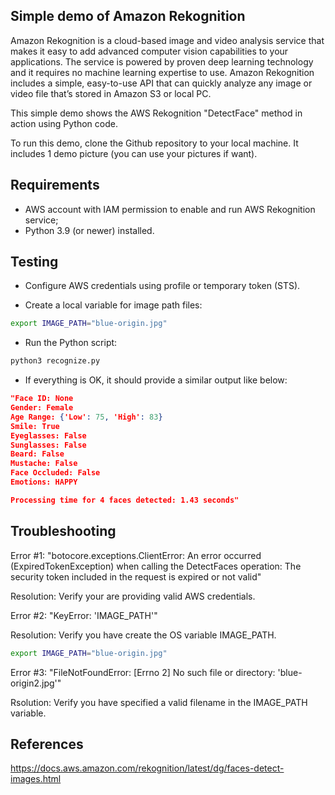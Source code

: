 ## Simple demo of Amazon Rekognition

Amazon Rekognition is a cloud-based image and video analysis service that makes it easy to add advanced computer vision capabilities to your applications. The service is powered by proven deep learning technology and it requires no machine learning expertise to use. Amazon Rekognition includes a simple, easy-to-use API that can quickly analyze any image or video file that’s stored in Amazon S3 or local PC.

This simple demo shows the AWS Rekognition "DetectFace" method in action using Python code.

To run this demo, clone the Github repository to your local machine. It includes 1 demo picture (you can use your pictures if want).

## Requirements

* AWS account with IAM permission to enable and run AWS Rekognition service;
* Python 3.9 (or newer) installed.

## Testing

* Configure AWS credentials using profile or temporary token (STS).

* Create a local variable for image path files:

```bash
export IMAGE_PATH="blue-origin.jpg"
```

* Run the Python script:

```bash
python3 recognize.py
```

* If everything is OK, it should provide a similar output like below:

```json
"Face ID: None
Gender: Female
Age Range: {'Low': 75, 'High': 83}
Smile: True
Eyeglasses: False
Sunglasses: False
Beard: False
Mustache: False
Face Occluded: False
Emotions: HAPPY

Processing time for 4 faces detected: 1.43 seconds"
```

## Troubleshooting

Error #1: "botocore.exceptions.ClientError: An error occurred (ExpiredTokenException) when calling the DetectFaces operation: The security token included in the request is expired or not valid"

Resolution: Verify your are providing valid AWS credentials.

Error #2: "KeyError: 'IMAGE_PATH'"

Resolution: Verify you have create the OS variable IMAGE_PATH.

```bash
export IMAGE_PATH="blue-origin.jpg"
```

Error #3: "FileNotFoundError: [Errno 2] No such file or directory: 'blue-origin2.jpg'"

Rsolution: Verify you have specified a valid filename in the IMAGE_PATH variable.

## References

https://docs.aws.amazon.com/rekognition/latest/dg/faces-detect-images.html

